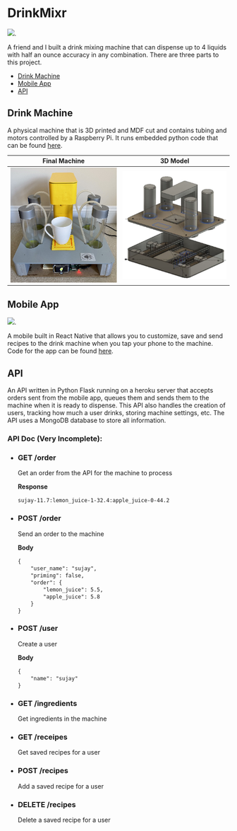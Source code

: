 # DrinkMixr

<img height="450px" src="https://raw.githubusercontent.com/sujaygarlanka/DrinkMixr/master/media/DrinkMixr-demo.gif"/>. 

A friend and I built a drink mixing machine that can dispense up to 4 liquids with half an ounce accuracy in any combination. There are three parts to this project.

- [Drink Machine](#drink-machine)
- [Mobile App](#mobile-app)
- [API](#api)

## Drink Machine

A physical machine that is 3D printed and MDF cut and contains tubing and motors controlled by a Raspberry Pi. It runs embedded python code that can be found [here](https://github.com/sujaygarlanka/DrinkMixr-Raspberry-Pi).

Final Machine              |  3D Model
:-------------------------:|:-------------------------:
<img src="https://raw.githubusercontent.com/sujaygarlanka/DrinkMixr/master/media/machine.jpg" width="350px"/> |  <img style="display: inline" src="https://raw.githubusercontent.com/sujaygarlanka/DrinkMixr/master/media/machine-3D.png" width="350px"/>

## Mobile App

<img src="https://raw.githubusercontent.com/sujaygarlanka/DrinkMixr/master/media/app-demo.gif" width="250px"/>. 

A mobile built in React Native that allows you to customize, save and send recipes to the drink machine when you tap your phone to the machine. Code for the 
app can be found [here](https://github.com/sujaygarlanka/DrinkMixr/tree/master/mobile_app).

## API

An API written in Python Flask running on a heroku server that accepts orders sent from the mobile app, queues them and sends them to the machine when it is ready to dispense. This API also handles the creation of users, tracking how much a user drinks, storing machine settings, etc. The API uses a MongoDB database to store all information.

### API Doc (Very Incomplete):

- ### GET /order  
	Get an order from the API for the machine to process

	**Response**
	```
	sujay-11.7:lemon_juice-1-32.4:apple_juice-0-44.2
	```

- ### POST /order 
	Send an order to the machine

	**Body**
	```
	{
		"user_name": "sujay",
		"priming": false,
		"order": {
			"lemon_juice": 5.5,
			"apple_juice": 5.8
		}
	}
	```

- ### POST /user
	Create a user
	
	**Body**
	```
	{
		"name": "sujay"
	}
	```
	
- ### GET /ingredients
 	Get ingredients in the machine
	
- ### GET /receipes
	Get saved recipes for a user
	
- ### POST /recipes
	Add a saved recipe for a user
	
- ### DELETE /recipes
	Delete a saved recipe for a user
